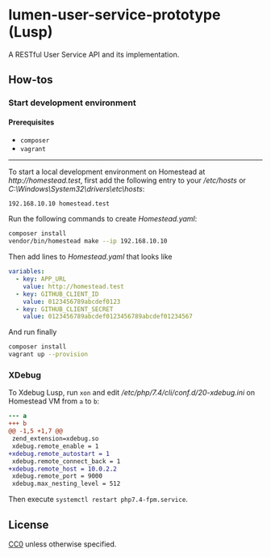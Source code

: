 # lumen-user-service-prototype (Lusp)

A RESTful User Service API and its implementation.

## How-tos

### Start development environment

#### Prerequisites

- `composer`
- `vagrant`

---

To start a local development environment on Homestead at _http://homestead.test_, first add the following entry to your _/etc/hosts_ or _C:\Windows\System32\drivers\etc\hosts_:

```
192.168.10.10 homestead.test
```

Run the following commands to create _Homestead.yaml_:

``` sh
composer install
vendor/bin/homestead make --ip 192.168.10.10
```

Then add lines to _Homestead.yaml_ that looks like

``` yaml
variables:
  - key: APP_URL
    value: http://homestead.test
  - key: GITHUB_CLIENT_ID
    value: 0123456789abcdef0123
  - key: GITHUB_CLIENT_SECRET
    value: 0123456789abcdef0123456789abcdef01234567
```

And run finally

``` sh
composer install
vagrant up --provision
```

### XDebug

To Xdebug Lusp, run `xon` and edit _/etc/php/7.4/cli/conf.d/20-xdebug.ini_ on Homestead VM from `a` to `b`:

``` diff
--- a
+++ b
@@ -1,5 +1,7 @@
 zend_extension=xdebug.so
 xdebug.remote_enable = 1
+xdebug.remote_autostart = 1
 xdebug.remote_connect_back = 1
+xdebug.remote_host = 10.0.2.2
 xdebug.remote_port = 9000
 xdebug.max_nesting_level = 512
```

Then execute `systemctl restart php7.4-fpm.service`.

## License

[CC0](./LICENSE) unless otherwise specified.
